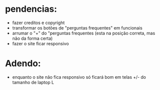 # pendencias:

- fazer creditos e copyright
- transformar os botões de "perguntas frequentes" em funcionais
- arrumar o "+" do "perguntas frequentes (esta na posição correta, mas não da forma certa)
- fazer o site ficar responsivo


# Adendo:

- enquanto o site não fica responsivo só ficará bom em telas +/- do tamanho de laptop L
